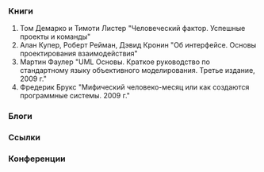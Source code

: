 ### Книги
1. Том Демарко и Тимоти Листер "Человеческий фактор. Успешные проекты и команды"
2. Алан Купер, Роберт Рейман, Дэвид Кронин "Об интерфейсе. Основы проектирования взаимодействия"
3. Мартин Фаулер "UML Основы. Краткое руководство по стандартному языку объективного моделирования. Третье издание, 2009 г."
4. Фредерик Брукс "Мифический человеко-месяц или как создаются программные системы. 2009 г."

### Блоги

### Ссылки

### Конференции